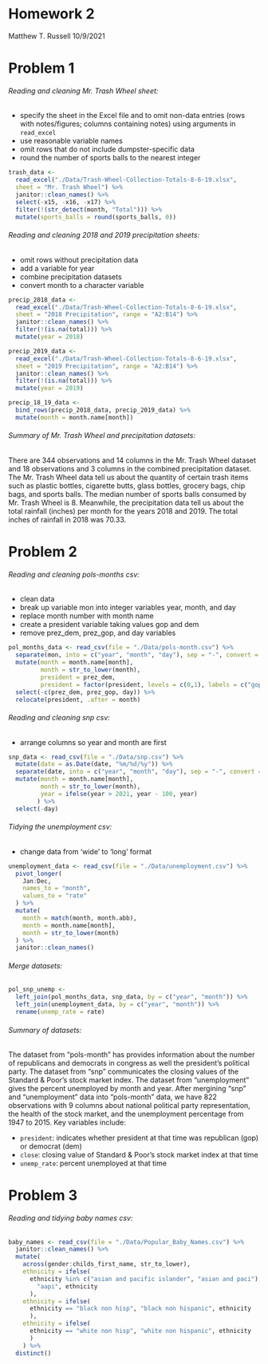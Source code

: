 Homework 2
================
Matthew T. Russell
10/9/2021

# Problem 1

###### Reading and cleaning Mr. Trash Wheel sheet:

-   specify the sheet in the Excel file and to omit non-data entries
    (rows with notes/figures; columns containing notes) using arguments
    in `read_excel`
-   use reasonable variable names
-   omit rows that do not include dumpster-specific data
-   round the number of sports balls to the nearest integer

``` r
trash_data <- 
  read_excel("./Data/Trash-Wheel-Collection-Totals-8-6-19.xlsx", 
  sheet = "Mr. Trash Wheel") %>% 
  janitor::clean_names() %>% 
  select(-x15, -x16, -x17) %>% 
  filter(!(str_detect(month, "Total"))) %>% 
  mutate(sports_balls = round(sports_balls, 0))
```

###### Reading and cleaning 2018 and 2019 precipitation sheets:

-   omit rows without precipitation data
-   add a variable for year
-   combine precipitation datasets
-   convert month to a character variable

``` r
precip_2018_data <- 
  read_excel("./Data/Trash-Wheel-Collection-Totals-8-6-19.xlsx", 
  sheet = "2018 Precipitation", range = "A2:B14") %>% 
  janitor::clean_names() %>% 
  filter(!(is.na(total))) %>% 
  mutate(year = 2018)

precip_2019_data <- 
  read_excel("./Data/Trash-Wheel-Collection-Totals-8-6-19.xlsx", 
  sheet = "2019 Precipitation", range = "A2:B14") %>%
  janitor::clean_names() %>% 
  filter(!(is.na(total))) %>% 
  mutate(year = 2019)

precip_18_19_data <-
  bind_rows(precip_2018_data, precip_2019_data) %>% 
  mutate(month = month.name[month])
```

###### Summary of Mr. Trash Wheel and precipitation datasets:

There are 344 observations and 14 columns in the Mr. Trash Wheel dataset
and 18 observations and 3 columns in the combined precipitation dataset.
The Mr. Trash Wheel data tell us about the quantity of certain trash
items such as plastic bottles, cigarette butts, glass bottles, grocery
bags, chip bags, and sports balls. The median number of sports balls
consumed by Mr. Trash Wheel is 8. Meanwhile, the precipitation data tell
us about the total rainfall (inches) per month for the years 2018 and
2019. The total inches of rainfall in 2018 was 70.33.

# Problem 2

###### Reading and cleaning pols-months csv:

-   clean data
-   break up variable mon into integer variables year, month, and day
-   replace month number with month name
-   create a president variable taking values gop and dem
-   remove prez\_dem, prez\_gop, and day variables

``` r
pol_months_data <- read_csv(file = "./Data/pols-month.csv") %>% 
  separate(mon, into = c("year", "month", "day"), sep = "-", convert = T) %>% 
  mutate(month = month.name[month], 
         month = str_to_lower(month),
         president = prez_dem, 
         president = factor(president, levels = c(0,1), labels = c("gop", "dem"))) %>% 
  select(-c(prez_dem, prez_gop, day)) %>% 
  relocate(president, .after = month)
```

###### Reading and cleaning snp csv:

-   arrange columns so year and month are first

``` r
snp_data <- read_csv(file = "./Data/snp.csv") %>% 
  mutate(date = as.Date(date, "%m/%d/%y")) %>% 
  separate(date, into = c("year", "month", "day"), sep = "-", convert = T) %>% 
  mutate(month = month.name[month],
         month = str_to_lower(month),
         year = ifelse(year > 2021, year - 100, year)
        ) %>% 
  select(-day)
```

###### Tidying the unemployment csv:

-   change data from ‘wide’ to ‘long’ format

``` r
unemployment_data <- read_csv(file = "./Data/unemployment.csv") %>% 
  pivot_longer(
    Jan:Dec, 
    names_to = "month",
    values_to = "rate"
  ) %>% 
  mutate(
    month = match(month, month.abb), 
    month = month.name[month], 
    month = str_to_lower(month)
  ) %>% 
  janitor::clean_names()
```

###### Merge datasets:

``` r
pol_snp_unemp <- 
  left_join(pol_months_data, snp_data, by = c("year", "month")) %>% 
  left_join(unemployment_data, by = c("year", "month")) %>% 
  rename(unemp_rate = rate)
```

###### Summary of datasets:

The dataset from “pols-month” has provides information about the number
of republicans and democrats in congress as well the president’s
political party. The dataset from “snp” communicates the closing values
of the Standard & Poor’s stock market index. The dataset from
“unemployment” gives the percent unemployed by month and year. After
mergining “snp” and “unemployment” data into “pols-month” data, we have
822 observations with 9 columns about national political party
representation, the health of the stock market, and the unemployment
percentage from 1947 to 2015. Key variables include:

-   `president`: indicates whether president at that time was republican
    (gop) or democrat (dem)
-   `close`: closing value of Standard & Poor’s stock market index at
    that time
-   `unemp_rate`: percent unemployed at that time

# Problem 3

###### Reading and tidying baby names csv:

``` r
baby_names <- read_csv(file = "./Data/Popular_Baby_Names.csv") %>% 
  janitor::clean_names() %>% 
  mutate(
    across(gender:childs_first_name, str_to_lower), 
    ethnicity = ifelse(
      ethnicity %in% c("asian and pacific islander", "asian and paci"),
        "aapi", ethnicity
      ), 
    ethnicity = ifelse(
      ethnicity == "black non hisp", "black non hispanic", ethnicity
      ),
    ethnicity = ifelse(
      ethnicity == "white non hisp", "white non hispanic", ethnicity
      )
    ) %>% 
  distinct()
```
